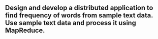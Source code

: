 ## Design and develop a distributed application to find frequency of words from sample text data. Use sample text data and process it using MapReduce.
